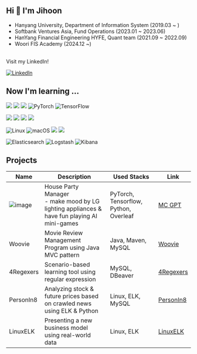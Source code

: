 ## Hi 👋 I'm Jihoon
- Hanyang University, Department of Information System (2019.03 ~ )
- Softbank Ventures Asia, Fund Operations (2023.01 ~ 2023.06)
- HanYang Financial Engineering HYFE, Quant team (2021.09 ~ 2022.09)
- Woori FIS Academy (2024.12 ~)

<br>
Visit my LinkedIn!
<br>
<p>
  <a href="https://www.linkedin.com/in/jihoon-kim-a76136244/" rel="nofollow noreferrer">
    <img src="https://img.shields.io/badge/linkedin-%230077B5.svg?style=for-the-badge&logo=linkedin&logoColor=white" alt="LinkedIn">
  </a>
</p>


## Now I'm learning ...
 <img src="https://img.shields.io/badge/java-007396?style=for-the-badge&logo=java&logoColor=white"> <img src="https://img.shields.io/badge/spring-6DB33F?style=for-the-badge&logo=spring&logoColor=white"> <img src="https://img.shields.io/badge/python-3776AB?style=for-the-badge&logo=python&logoColor=white">  ![PyTorch](https://img.shields.io/badge/PyTorch-%23EE4C2C.svg?style=for-the-badge&logo=PyTorch&logoColor=white) ![TensorFlow](https://img.shields.io/badge/TensorFlow-%23FF6F00.svg?style=for-the-badge&logo=TensorFlow&logoColor=white)
  
 <img src="https://img.shields.io/badge/oracle-F80000?style=for-the-badge&logo=oracle&logoColor=white">  <img src="https://img.shields.io/badge/mysql-4479A1?style=for-the-badge&logo=mysql&logoColor=white">  <img src="https://img.shields.io/badge/DBeaver-5C6BC0?style=for-the-badge&logo=DBeaver&logoColor=white"> <img src="https://img.shields.io/badge/VirtualBox-42A5F5?style=for-the-badge&logo=VirtualBox&logoColor=white">

![Linux](https://img.shields.io/badge/Linux-FCC624?style=for-the-badge&logo=linux&logoColor=black) ![macOS](https://img.shields.io/badge/mac%20os-000000?style=for-the-badge&logo=macos&logoColor=F0F0F0) <img src="https://img.shields.io/badge/github-181717?style=for-the-badge&logo=github&logoColor=white"> <img src="https://img.shields.io/badge/git-F05032?style=for-the-badge&logo=git&logoColor=white">

![Elasticsearch](https://img.shields.io/badge/elasticsearch-%230377CC.svg?style=for-the-badge&logo=elasticsearch&logoColor=white) ![Logstash](https://img.shields.io/badge/Logstash-005571?style=for-the-badge&logo=elastic&logoColor=white) ![Kibana](https://img.shields.io/badge/Kibana-005571?style=for-the-badge&logo=elastic&logoColor=white)

## Projects
| Name        | Description                                                                                     | Used Stacks                  | Link                                     |
|-------------|-------------------------------------------------------------------------------------------------|------------------------------|------------------------------------------|
|      ![image](https://github.com/user-attachments/assets/106b3b2b-c53f-4223-970b-085ee5759ab6)| House Party Manager <br> - make mood by LG lighting appliances & have fun playing AI mini-games | PyTorch, Tensorflow, Python, Overleaf | [MC GPT](https://github.com/MC-GPT)     |
| Woovie      | Movie Review Management Program using Java MVC pattern                                          | Java, Maven, MySQL           | [Woovie](https://github.com/TeamKim-fisa/Woovie) |
| 4Regexers   | Scenario-based learning tool using regular expression                                           | MySQL, DBeaver               | [4Regexers](https://github.com/4Regexers/4Regexers) |
| PersonIn8   | Analyzing stock & future prices based on crawled news using ELK & Python                        | Linux, ELK, MySQL            | [PersonIn8](https://github.com/PersonIn8/PersonIn8) |
| LinuxELK    | Presenting a new business model using real-world data                                           | Linux, ELK                   | [LinuxELK](https://github.com/PersonIn8/LinuxELK) |

<!--

|테스트1|테스트2|테스트3|
|테스트1|테스트2|테스트3|
|테스트1|테스트2|테스트3|
|테스트1|테스트2|테스트3|
|테스트1|테스트2|테스트3|

**wild-turkey/wild-turkey** is a ✨ _special_ ✨ repository because its `README.md` (this file) appears on your GitHub profile.

Here are some ideas to get you started:

- 🔭 I’m currently working on ...
- 🌱 I’m currently learning ...
- 👯 I’m looking to collaborate on ...
- 🤔 I’m looking for help with ...
- 💬 Ask me about ...
- 📫 How to reach me: ...
- 😄 Pronouns: ...
- ⚡ Fun fact: ...
-->
